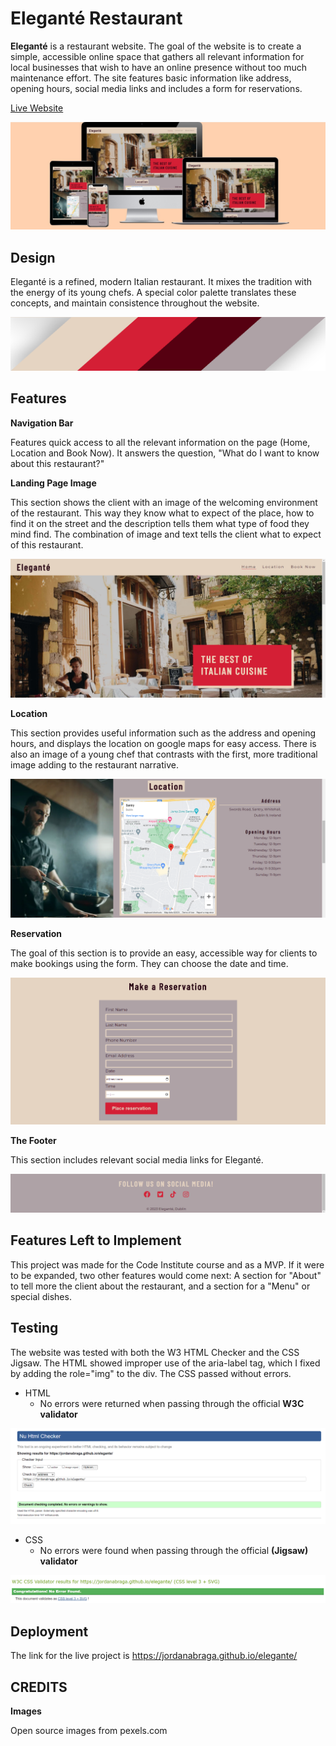 # Eleganté Restaurant

**Eleganté** is a restaurant website. The goal of the website is to create a simple, accessible online space that gathers all relevant information for local businesses that wish to have an online presence without too much maintenance effort. The site features basic information like address, opening hours, social media links and includes a form for reservations.

[Live Website](https://jordanabraga.github.io/elegante/)


![Website displayed in multiple devices](assets/docs/mockupview.jpg)

## Design

Eleganté is a refined, modern Italian restaurant. It mixes the tradition with the energy of its young chefs. A special color palette translates these concepts, and maintain consistence throughout the website.

![Color Palette](assets/docs/colors.png)

## Features

**Navigation Bar**

Features quick access to all the relevant information on the page (Home, Location and Book Now). It answers the question, "What do I want to know about this restaurant?"

**Landing Page Image**

This section shows the client with an image of the welcoming environment of the restaurant. This way they know what to expect of the place, how to find it on the street and the description tells them what type of food they mind find. The combination of image and text tells the client what to expect of this restaurant. 

![Landing Page](assets/docs/navigation.png)

**Location**

This section provides useful information such as the address and opening hours, and displays the location on google maps for easy access. There is also an image of a young chef that contrasts with the first, more traditional image adding to the restaurant narrative.

![Location](assets/docs/location.png)

**Reservation**

The goal of this section is to provide an easy, accessible way for clients to make bookings using the form. They can choose the date and time. 

![Form](assets/docs/form.png)

**The Footer**

This section includes relevant social media links for Eleganté. 

![Footer](assets/docs/footer.png)

## Features Left to Implement

This project was made for the Code Institute course and as a MVP. If it were to be expanded, two other features would come next: A section for "About" to tell more the client about the restaurant, and a section for a "Menu" or special dishes. 

## Testing 

The website was tested with both the W3 HTML Checker and the CSS Jigsaw. The HTML showed improper use of the aria-label tag, which I fixed by adding the role="img" to the div. The CSS passed without errors. 

- HTML
  - No errors were returned when passing through the official **W3C validator**

![html checker](assets/docs/w3checker.png)

- CSS
  - No errors were found when passing through the official **(Jigsaw) validator**

![css checker](assets/docs/w3ccsschecker.png)

## Deployment

The link for the live project is https://jordanabraga.github.io/elegante/

## CREDITS

**Images**

Open source images from pexels.com

